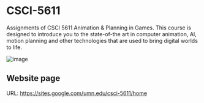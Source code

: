 # CSCI-5611
Assignments of CSCI 5611 Animation & Planning in Games. This course is designed to introduce you to the state-of-the art in computer animation, AI, motion planning and other technologies that are used to bring digital worlds to life. 

![image](https://user-images.githubusercontent.com/22496018/187972483-546a4c77-f8ce-4364-8128-d6f527822f4b.png)

## Website page ##
URL: https://sites.google.com/umn.edu/csci-5611/home
